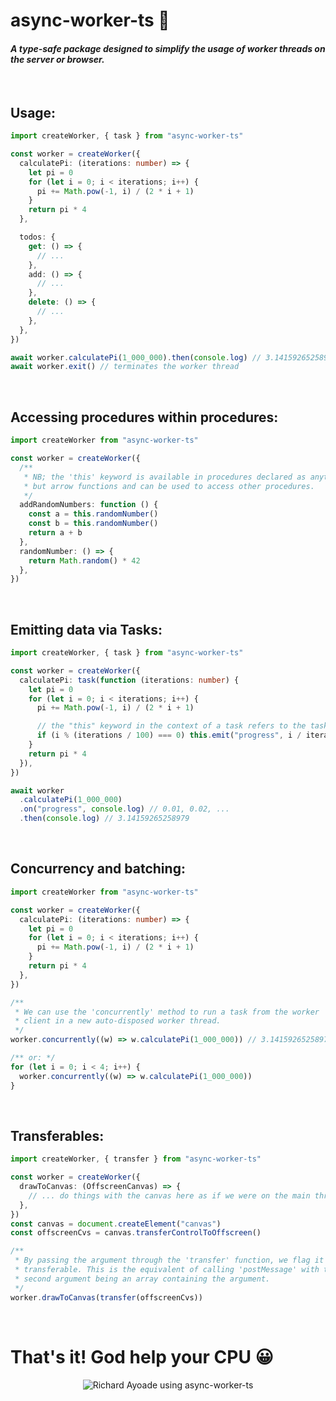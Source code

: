 # **async-worker-ts** 🔱

#### _A type-safe package designed to simplify the usage of worker threads on the server or browser._

<br />

## Usage:

```ts
import createWorker, { task } from "async-worker-ts"

const worker = createWorker({
  calculatePi: (iterations: number) => {
    let pi = 0
    for (let i = 0; i < iterations; i++) {
      pi += Math.pow(-1, i) / (2 * i + 1)
    }
    return pi * 4
  },

  todos: {
    get: () => {
      // ...
    },
    add: () => {
      // ...
    },
    delete: () => {
      // ...
    },
  },
})

await worker.calculatePi(1_000_000).then(console.log) // 3.14159265258979
await worker.exit() // terminates the worker thread
```

<br />

## Accessing procedures within procedures:

```ts
import createWorker from "async-worker-ts"

const worker = createWorker({
  /**
   * NB; the 'this' keyword is available in procedures declared as anything
   * but arrow functions and can be used to access other procedures.
   */
  addRandomNumbers: function () {
    const a = this.randomNumber()
    const b = this.randomNumber()
    return a + b
  },
  randomNumber: () => {
    return Math.random() * 42
  },
})
```

<br />

## Emitting data via Tasks:

```ts
import createWorker, { task } from "async-worker-ts"

const worker = createWorker({
  calculatePi: task(function (iterations: number) {
    let pi = 0
    for (let i = 0; i < iterations; i++) {
      pi += Math.pow(-1, i) / (2 * i + 1)

      // the "this" keyword in the context of a task refers to the task itself.
      if (i % (iterations / 100) === 0) this.emit("progress", i / iterations)
    }
    return pi * 4
  }),
})

await worker
  .calculatePi(1_000_000)
  .on("progress", console.log) // 0.01, 0.02, ...
  .then(console.log) // 3.14159265258979
```

<br />

## Concurrency and batching:

```ts
import createWorker from "async-worker-ts"

const worker = createWorker({
  calculatePi: (iterations: number) => {
    let pi = 0
    for (let i = 0; i < iterations; i++) {
      pi += Math.pow(-1, i) / (2 * i + 1)
    }
    return pi * 4
  },
})

/**
 * We can use the 'concurrently' method to run a task from the worker
 * client in a new auto-disposed worker thread.
 */
worker.concurrently((w) => w.calculatePi(1_000_000)) // 3.14159265258979

/** or: */
for (let i = 0; i < 4; i++) {
  worker.concurrently((w) => w.calculatePi(1_000_000))
}
```

<br />

## Transferables:

```ts
import createWorker, { transfer } from "async-worker-ts"

const worker = createWorker({
  drawToCanvas: (OffscreenCanvas) => {
    // ... do things with the canvas here as if we were on the main thread
  },
})
const canvas = document.createElement("canvas")
const offscreenCvs = canvas.transferControlToOffscreen()

/**
 * By passing the argument through the 'transfer' function, we flag it as an
 * transferable. This is the equivalent of calling 'postMessage' with the
 * second argument being an array containing the argument.
 */
worker.drawToCanvas(transfer(offscreenCvs))
```

<br />

# That's it! God help your CPU 😀

<p align="center">
  <img src="https://media.giphy.com/media/v1.Y2lkPTc5MGI3NjExZmc4dm1zazE4OXpmcWxtcXByOWp1a3F5cGJicTc1eHZvYTBvZXQxOCZlcD12MV9pbnRlcm5hbF9naWZfYnlfaWQmY3Q9Zw/dbtDDSvWErdf2/giphy.gif" alt="Richard Ayoade using async-worker-ts" />

</p>
